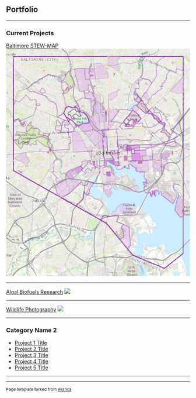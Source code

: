 ## Portfolio

---

### Current Projects 

[Baltimore STEW-MAP](/sample_page)
<img src="images/stewmap.png?raw=true"/>

---
[Algal Biofuels Research](/pdf/sample_presentation.pdf)
<img src="images/dummy_thumbnail.jpg?raw=true"/>

---
[Wildlife Photography](http://example.com/)
<img src="images/dummy_thumbnail.jpg?raw=true"/>

---

### Category Name 2

- [Project 1 Title](http://example.com/)
- [Project 2 Title](http://example.com/)
- [Project 3 Title](http://example.com/)
- [Project 4 Title](http://example.com/)
- [Project 5 Title](http://example.com/)

---




---
<p style="font-size:11px">Page template forked from <a href="https://github.com/evanca/quick-portfolio">evanca</a></p>
<!-- Remove above link if you don't want to attibute -->
